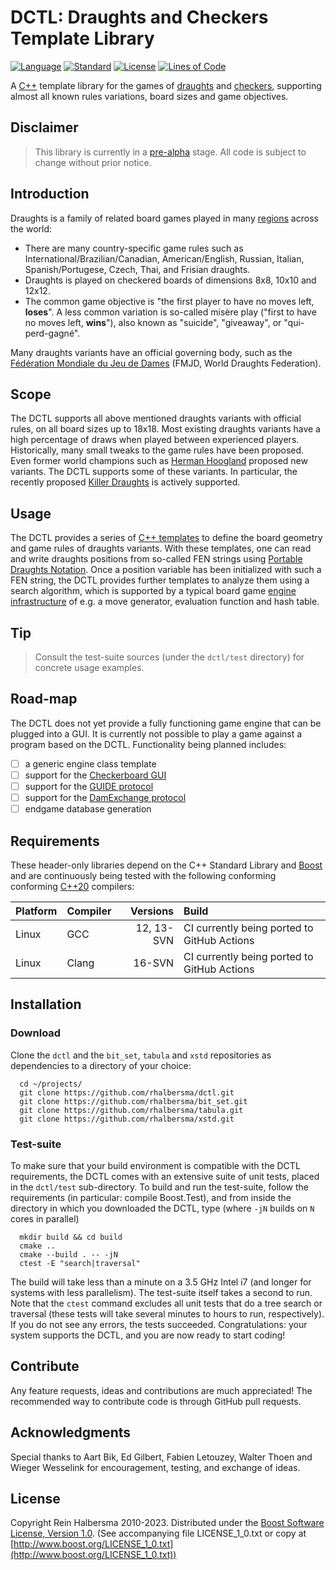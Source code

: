# DCTL: Draughts and Checkers Template Library

[![Language](https://img.shields.io/badge/language-C++-blue.svg)](https://isocpp.org/)
[![Standard](https://img.shields.io/badge/c%2B%2B-20-blue.svg)](https://en.wikipedia.org/wiki/C%2B%2B#Standardization)
[![License](https://img.shields.io/badge/license-Boost-blue.svg)](https://opensource.org/licenses/BSL-1.0)
[![Lines of Code](https://tokei.rs/b1/github/rhalbersma/dctl?category=code)](https://github.com/rhalbersma/dctl)

A [C++](http://isocpp.org) template library for the games of [draughts](http://en.wikipedia.org/wiki/Draughts) and [checkers](http://en.wikipedia.org/wiki/Checkers_(disambiguation)), supporting almost all known rules variations, board sizes and game objectives.

## Disclaimer

> This library is currently in a [pre-alpha](https://en.wikipedia.org/wiki/Software_release_life_cycle#Pre-alpha) stage. All code is subject to change without prior notice.

## Introduction

Draughts is a family of related board games played in many [regions](http://alemanni.pagesperso-orange.fr/geography.html) across the world:

* There are many country-specific game rules such as International/Brazilian/Canadian, American/English, Russian, Italian, Spanish/Portugese, Czech, Thai, and Frisian draughts.
* Draughts is played on checkered boards of dimensions 8x8, 10x10 and 12x12.
* The common game objective is "the first player to have no moves left, **loses**". A less common variation is so-called misère play ("first to have no moves left, **wins**"), also known as "suicide", "giveaway", or "qui-perd-gagné".

Many draughts variants have an official governing body, such as the [Fédération Mondiale du Jeu de Dames](htpp://fmjd.org) (FMJD, World Draughts Federation).

## Scope

The DCTL supports all above mentioned draughts variants with official rules, on all board sizes up to 18x18. Most existing draughts variants have a high percentage of draws when played between experienced players. Historically, many small tweaks to the game rules have been proposed. Even former world champions such as [Herman Hoogland](http://en.wikipedia.org/wiki/Herman_Hoogland) proposed new variants. The DCTL supports some of these variants. In particular, the recently proposed [Killer Draughts](http://www.killerdraughts.org/) is actively supported.

## Usage

The DCTL provides a series of [C++ templates](http://en.wikipedia.org/wiki/Template_(C%2B%2B)) to define the board geometry and game rules of draughts variants. With these templates, one can read and write draughts positions from so-called FEN strings using [Portable Draughts Notation](http://www.10x10.dse.nl/pdn/introduction.html). Once a position variable has been initialized with such a FEN string, the DCTL provides further templates to analyze them using a search algorithm, which is supported by a typical board game [engine infrastructure](http://chessprogramming.wikispaces.com/) of e.g. a move generator, evaluation function and hash table.

## Tip

> Consult the test-suite sources (under the `dctl/test` directory) for concrete usage examples.

## Road-map

The DCTL does not yet provide a fully functioning game engine that can be plugged into a GUI. It is currently not possible to play a game against a program based on the DCTL. Functionality being planned includes:

* [ ] a generic engine class template
* [ ] support for the [Checkerboard GUI](http://www.fierz.ch/cbdeveloper.php)
* [ ] support for the [GUIDE protocol](http://damforum.nl/bb3/download/file.php?id=864)
* [ ] support for the [DamExchange protocol](http://www.mesander.nl/damexchange/edxpmain.htm)
* [ ] endgame database generation

## Requirements

These header-only libraries depend on the C++ Standard Library and [Boost](http://boost.org) and are continuously being tested with the following conforming conforming [C++20](http://www.open-std.org/jtc1/sc22/wg21/prot/14882fdis/n4860.pdf) compilers:

| Platform | Compiler   | Versions   | Build |
| :------- | :-------   | -------:   | :---- |
| Linux    | GCC        | 12, 13-SVN | CI currently being ported to GitHub Actions |
| Linux    | Clang      |     16-SVN | CI currently being ported to GitHub Actions |

## Installation

### Download

Clone the `dctl` and the `bit_set`, `tabula` and `xstd` repositories as dependencies to a directory of your choice:

      cd ~/projects/
      git clone https://github.com/rhalbersma/dctl.git
      git clone https://github.com/rhalbersma/bit_set.git
      git clone https://github.com/rhalbersma/tabula.git
      git clone https://github.com/rhalbersma/xstd.git

### Test-suite

To make sure that your build environment is compatible with the DCTL requirements, the DCTL comes with an extensive suite of unit tests, placed in the `dctl/test` sub-directory. To build and run the test-suite, follow the requirements (in particular: compile Boost.Test), and from inside the directory in which you downloaded the DCTL, type (where `-jN` builds on `N` cores in parallel)

      mkdir build && cd build
      cmake ..
      cmake --build . -- -jN
      ctest -E "search|traversal"

The build will take less than a minute on a 3.5 GHz Intel i7 (and longer for systems with less parallelism). The test-suite itself takes a second to run. Note that the `ctest` command excludes all unit tests that do a tree search or traversal (these tests will take several minutes to hours to run, respectively). If you do not see any errors, the tests succeeded. Congratulations: your system supports the DCTL, and you are now ready to start coding!

## Contribute

Any feature requests, ideas and contributions are much appreciated! The recommended way to contribute code is through GitHub pull requests.

## Acknowledgments

Special thanks to Aart Bik, Ed Gilbert, Fabien Letouzey, Walter Thoen and Wieger Wesselink for encouragement, testing, and exchange of ideas.

## License

Copyright Rein Halbersma 2010-2023.
Distributed under the [Boost Software License, Version 1.0](http://www.boost.org/users/license.html).
(See accompanying file LICENSE_1_0.txt or copy at [http://www.boost.org/LICENSE_1_0.txt](http://www.boost.org/LICENSE_1_0.txt))
